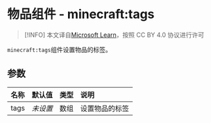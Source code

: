 # 物品组件 - minecraft:tags
> [!INFO]
> 本文译自[Microsoft Learn](https://learn.microsoft.com/en-us/minecraft/creator/)，按照 CC BY 4.0 协议进行许可

    
`minecraft:tags`组件设置物品的标签。

## 参数

| 名称 | 默认值 | 类型 | 说明  |
|:----------|:----------|:----------|:----------|
| tags | *未设置* | 数组 | 设置物品的标签 |
